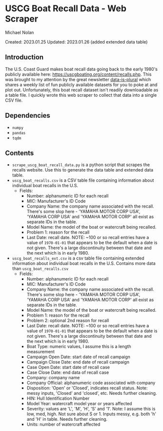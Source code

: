 # USCG Boat Recall Data - Web Scraper
Michael Nolan

Created: 2023.01.25
Updated: 2023.01.26 (added extended data table)

## Introduction
The U.S. Coast Guard makes boat recall data going back to the early 1980's publicly available here: https://uscgboating.org/content/recalls.php.
This was brought to my attention by the great newsletter [data-is-plural](https://www.data-is-plural.com/) which shares a weekly list of fun publicly available datasets for you to poke at and plot out.
Unfortunately, this boat recall dataset isn't readily downloadable as a table file. I quickly wrote this web scraper to collect that data into a single CSV file.

## Dependencies
- `numpy`
- `pandas`
- `tqdm`

## Contents
- `scrape_uscg_boat_recall_data.py` is a python script that scrapes the recalls website. Use this to generate the data table and extended data table.
- `uscg_boat_recalls.csv` is a CSV table file containing information about individual boat recalls in the U.S.
    - Fields:
        - Number: alphanumeric ID for each recall
        - MIC: Manufacturer's ID Code
        - Company Name: the company name associated with the recall. There's some slop here - 'YAMAHA MOTOR CORP USA', 'YAMAHA CORP USA' and 'YAMAHA MOTOR CORP' all exist as separate IDs in the table.
        - Model Name: the model of the boat or watercraft being recalled.
        - Problem 1: reason for the recall
        - Last Date: recall date. NOTE: ~100 or so recall entries have a value of `1970-01-01` that appears to be the default when a date is not given. There's a large discontinuity between that date and the next which is in early 1980.
- `uscg_boat_recalls_ext.csv` is a csv table file containing extended information about individual boat recalls in the U.S. Contains more data than `uscg_boat_recalls.csv`
    - Fields:
        - Number: alphanumeric ID for each recall
        - MIC: Manufacturer's ID Code
        - Company Name: the company name associated with the recall. There's some slop here - 'YAMAHA MOTOR CORP USA', 'YAMAHA CORP USA' and 'YAMAHA MOTOR CORP' all exist as separate IDs in the table.
        - Model Name: the model of the boat or watercraft being recalled.
        - Problem 1: reason for the recall
        - Problem 2: optional 2nd reason for recall
        - Last Date: recall date. NOTE: ~100 or so recall entries have a value of `1970-01-01` that appears to be the default when a date is not given. There's a large discontinuity between that date and the next which is in early 1980.
        - Boat Type: numeric values, I assume this is a length measurement
        - Campaign Open Date: start date of recall campaign
        - Campaign Close Date: end date of recall campaign
        - Case Open Date: start date of recall case
        - Case Close Date: end data of recall case
        - Company: company name
        - Company Official: alphanumeric code associated with company
        - Disposition: 'Open' or 'Closed', indicates recall status. Note: messy inputs, 'Closed' and 'closed', etc. Needs further cleaning.
        - HIN: Hull Identification Number
        - Model Year: watercraft model year or years affected
        - Severity: values are 'L', 'M', 'H', 'S' and '1'. Note: I assume this is low, med, high. Not sure about S or 1. Inputs messy, e.g. both 'h' and 'H' in table. Needs further cleaning.
        - Units: number of watercraft affected
